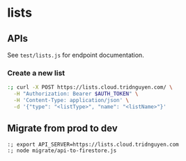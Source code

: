# lists

## APIs

See `test/lists.js` for endpoint documentation.

### Create a new list

```sh
:; curl -X POST https://lists.cloud.tridnguyen.com/ \
  -H "Authorization: Bearer $AUTH_TOKEN" \
  -H 'Content-Type: application/json' \
  -d '{"type": "<listType>", "name": "<listName>"}'
```

## Migrate from prod to dev

```shell
:; export API_SERVER=https://lists.cloud.tridnguyen.com
:; node migrate/api-to-firestore.js
```
